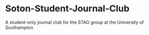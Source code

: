 # Soton-Student-Journal-Club
A student-only journal club for the STAG group at the University of Southampton
